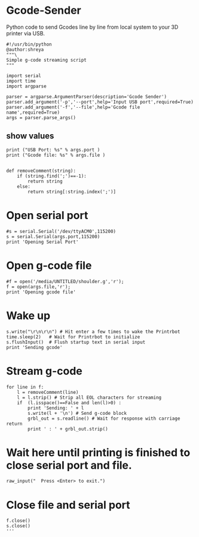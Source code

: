 # Gcode-Sender
Python code to send Gcodes line by line from local system to your 3D printer via USB.
```
#!/usr/bin/python
@author:shreya
"""\
Simple g-code streaming script
"""
 
import serial
import time
import argparse

parser = argparse.ArgumentParser(description='Gcode Sender')
parser.add_argument('-p','--port',help='Input USB port',required=True)
parser.add_argument('-f','--file',help='Gcode file name',required=True)
args = parser.parse_args()
``` 
## show values ##
```
print ("USB Port: %s" % args.port )
print ("Gcode file: %s" % args.file )


def removeComment(string):
	if (string.find(';')==-1):
		return string
	else:
		return string[:string.index(';')]
 ```
 
# Open serial port
```
#s = serial.Serial('/dev/ttyACM0',115200)
s = serial.Serial(args.port,115200)
print 'Opening Serial Port'
```

# Open g-code file
```
#f = open('/media/UNTITLED/shoulder.g','r');
f = open(args.file,'r');
print 'Opening gcode file'
 ```
 
# Wake up 
```
s.write("\r\n\r\n") # Hit enter a few times to wake the Printrbot
time.sleep(2)   # Wait for Printrbot to initialize
s.flushInput()  # Flush startup text in serial input
print 'Sending gcode'
 ```
 
# Stream g-code
```
for line in f:
	l = removeComment(line)
	l = l.strip() # Strip all EOL characters for streaming
	if  (l.isspace()==False and len(l)>0) :
		print 'Sending: ' + l
		s.write(l + '\n') # Send g-code block
		grbl_out = s.readline() # Wait for response with carriage return
		print ' : ' + grbl_out.strip()
 ```
 
# Wait here until printing is finished to close serial port and file.
```
raw_input("  Press <Enter> to exit.")
 ```

# Close file and serial port
```
f.close()
s.close()
'''
